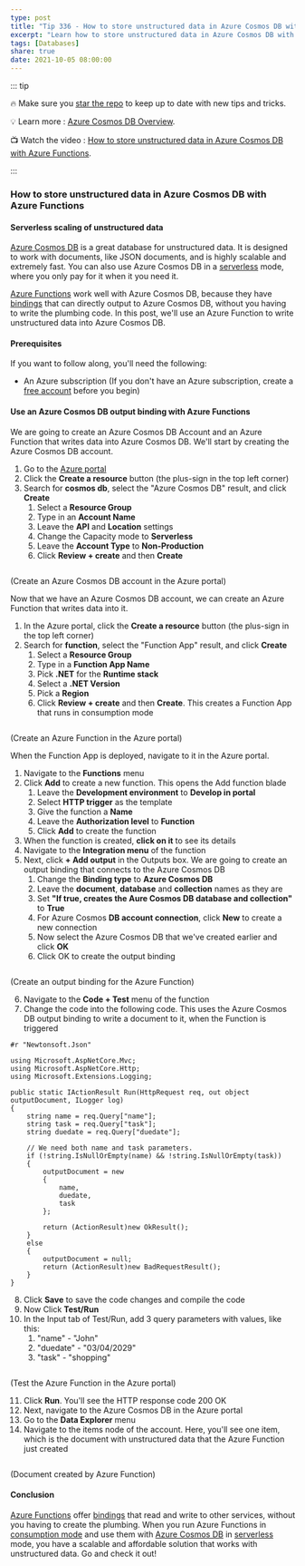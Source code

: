 ```yaml
---
type: post
title: "Tip 336 - How to store unstructured data in Azure Cosmos DB with Azure Functions"
excerpt: "Learn how to store unstructured data in Azure Cosmos DB with Azure Functions"
tags: [Databases]
share: true
date: 2021-10-05 08:00:00
---
```


::: tip 

:fire: Make sure you [star the repo](https://github.com/microsoft/azuretipsandtricks) to keep up to date with new tips and tricks.

:bulb: Learn more : [Azure Cosmos DB Overview](https://docs.microsoft.com/azure/cosmos-db/introduction?WT.mc_id=docs-azuredevtips-azureappsdev). 

:tv: Watch the video : [How to store unstructured data in Azure Cosmos DB with Azure Functions](https://youtu.be/kiQlRXhNEvQ?WT.mc_id=youtube-azuredevtips-azureappsdev).

:::

### How to store unstructured data in Azure Cosmos DB with Azure Functions

#### Serverless scaling of unstructured data
[Azure Cosmos DB](https://docs.microsoft.com/azure/cosmos-db/introduction?WT.mc_id=docs-azuredevtips-azureappsdev) is a great database for unstructured data. It is designed to work with documents, like JSON documents, and is highly scalable and extremely fast. You can also use Azure Cosmos DB in a [serverless](https://docs.microsoft.com/azure/cosmos-db/serverless?WT.mc_id=docs-azuredevtips-azureappsdev) mode, where you only pay for it when it you need it.

[Azure Functions](https://docs.microsoft.com/azure/azure-functions/functions-overview?WT.mc_id=docs-azuredevtips-azureappsdev) work well with Azure Cosmos DB, because they have [bindings](https://docs.microsoft.com/azure/azure-functions/functions-triggers-bindings?WT.mc_id=docs-azuredevtips-azureappsdev) that can directly output to Azure Cosmos DB, without you having to write the plumbing code. In this post, we'll use an Azure Function to write unstructured data into Azure Cosmos DB.

#### Prerequisites
If you want to follow along, you'll need the following:
* An Azure subscription (If you don't have an Azure subscription, create a [free account](https://azure.microsoft.com/free/?WT.mc_id=azure-azuredevtips-azureappsdev) before you begin)

#### Use an Azure Cosmos DB output binding with Azure Functions
We are going to create an Azure Cosmos DB Account and an Azure Function that writes data into Azure Cosmos DB. We'll start by creating the Azure Cosmos DB account.

1. Go to the [Azure portal](https://portal.azure.com/?WT.mc_id=azure-azuredevtips-azureappsdev)
2. Click the **Create a resource** button (the plus-sign in the top left corner) 
3. Search for **cosmos db**, select the "Azure Cosmos DB" result, and click **Create**
   1. Select a **Resource Group** 
   2. Type in an **Account Name**
   3. Leave the **API** and **Location** settings
   4. Change the Capacity mode to **Serverless**
   5. Leave the **Account Type** to **Non-Production**
   6. Click **Review + create** and then **Create**

<img :src="$withBase('/files/120cosmos.png')" width="75%">

(Create an Azure Cosmos DB account in the Azure portal)

Now that we have an Azure Cosmos DB account, we can create an Azure Function that writes data into it.

1. In the Azure portal, click the **Create a resource** button (the plus-sign in the top left corner) 
2. Search for **function**, select the "Function App" result, and click **Create**
   1. Select a **Resource Group** 
   2. Type in a **Function App Name**
   3. Pick **.NET** for the **Runtime stack**
   4. Select a **.NET Version**
   5. Pick a **Region**
   6. Click **Review + create** and then **Create**. This creates a Function App that runs in consumption mode

<img :src="$withBase('/files/120function.png')">

(Create an Azure Function in the Azure portal)

When the Function App is deployed, navigate to it in the Azure portal. 

1. Navigate to the **Functions** menu
2. Click **Add** to create a new function. This opens the Add function blade
   1. Leave the **Development environment** to **Develop in portal**
   2. Select **HTTP trigger** as the template
   3. Give the function a **Name**
   4. Leave the **Authorization level** to **Function**
   5. Click **Add** to create the function
3. When the function is created, **click on it** to see its details
4. Navigate to the **Integration menu** of the function
5. Next, click **+ Add output** in the Outputs box. We are going to create an output binding that connects to the Azure Cosmos DB
   1. Change the **Binding type** to **Azure Cosmos DB**
   2. Leave the **document**, **database** and **collection** names as they are
   3. Set **"If true, creates the Aure Cosmos DB database and collection"** to **True** 
   5. For Azure Cosmos **DB account connection**, click **New** to create a new connection
   6. Now select the Azure Cosmos DB that we've created earlier and click **OK**
   7. Click OK to create the output binding   

<img :src="$withBase('/files/120output.png')">

(Create an output binding for the Azure Function)

6. Navigate to the **Code + Test** menu of the function
7. Change the code into the following code. This uses the Azure Cosmos DB output binding to write a document to it, when the Function is triggered

```
#r "Newtonsoft.Json"

using Microsoft.AspNetCore.Mvc;
using Microsoft.AspNetCore.Http;
using Microsoft.Extensions.Logging;

public static IActionResult Run(HttpRequest req, out object outputDocument, ILogger log)
{
    string name = req.Query["name"];
    string task = req.Query["task"];
    string duedate = req.Query["duedate"];

    // We need both name and task parameters.
    if (!string.IsNullOrEmpty(name) && !string.IsNullOrEmpty(task))
    {
        outputDocument = new
        {
            name,
            duedate,
            task
        };

        return (ActionResult)new OkResult();
    }
    else
    {
        outputDocument = null;
        return (ActionResult)new BadRequestResult();
    }
}
```
8. Click **Save** to save the code changes and compile the code
9. Now Click **Test/Run**
10. In the Input tab of Test/Run, add 3 query parameters with values, like this:
    1.  "name" - "John" 
    2.  "duedate" - "03/04/2029" 
    3.  "task" - "shopping"

<img :src="$withBase('/files/120test.png')">

(Test the Azure Function in the Azure portal)

11. Click **Run**. You'll see the HTTP response code 200 OK
12. Next, navigate to the Azure Cosmos DB in the Azure portal
13. Go to the **Data Explorer** menu
14. Navigate to the items node of the account. Here, you'll see one item, which is the document with unstructured data that the Azure Function just created

<img :src="$withBase('/files/120result.png')">

(Document created by Azure Function)

#### Conclusion
[Azure Functions](https://docs.microsoft.com/azure/azure-functions/functions-overview?WT.mc_id=docs-azuredevtips-azureappsdev) offer [bindings](https://docs.microsoft.com/azure/azure-functions/functions-triggers-bindings?WT.mc_id=docs-azuredevtips-azureappsdev) that read and write to other services, without you having to create the plumbing. When you run Azure Functions in [consumption mode](https://docs.microsoft.com/azure/azure-functions/consumption-plan?WT.mc_id=docs-azuredevtips-azureappsdev) and use them with [Azure Cosmos DB](https://docs.microsoft.com/azure/cosmos-db/introduction?WT.mc_id=docs-azuredevtips-azureappsdev) in [serverless](https://docs.microsoft.com/azure/cosmos-db/serverless?WT.mc_id=docs-azuredevtips-azureappsdev) mode, you have a scalable and affordable solution that works with unstructured data. Go and check it out!
